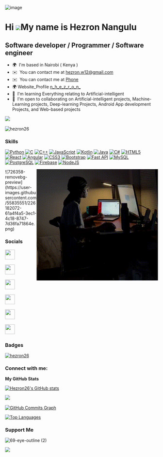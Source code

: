 ![image](https://user-images.githubusercontent.com/55835551/226181615-2a038180-4c77-43dc-8fa1-1b3ea5eb97aa.png)


Hi ![](https://user-images.githubusercontent.com/18350557/176309783-0785949b-9127-417c-8b55-ab5a4333674e.gif)My name is Hezron Nangulu
======================================================================================================================================

Software developer / Programmer / Software engineer
-------------------------------------------

* 🌍  I'm based in Nairobi ( Kenya )
* ✉️  You can contact me at [hezron.w12@gmail.com](mailto:hezron.w12@gmail.com)
* ✉️  You can contact me at [ Phone ](https://wa.me/254714415034)
* 🌍    Website_Profile [n_h_e_z_r_o_n_](https://sites.google.com/view/zadhron/home)
* 🧠  I'm learning Everything relating to Artificial-intelligent
* 🤝  I'm open to collaborating on Artificial-intelligent projects, Machine-Learning projects, Deep-learning Projects, Android App development Projects, and Web-based projects

<a href="https://www.github.com/Hezron26" target="_blank" rel="noreferrer"><img
src="https://img.shields.io/github/followers/Hezron26?logo=github&style=for-the-badge&color=facc15&labelColor=181824" /></a>
<p align="left"> <img src="https://komarev.com/ghpvc/?username=hezron26&label=Profile%20views&color=0e75b6&style=flat" alt="hezron26" /> </p>









### Skills


<p align="left">
<a href="https://www.python.org/" target="_blank" rel="noreferrer"><img src="https://raw.githubusercontent.com/danielcranney/readme-generator/main/public/icons/skills/python-colored.svg" width="36" height="36" alt="Python" /></a>   
<a href="https://docs.microsoft.com/en-us/cpp/?view=msvc-170" target="_blank" rel="noreferrer"><img src="https://raw.githubusercontent.com/danielcranney/readme-generator/main/public/icons/skills/c-colored.svg" width="36" height="36" alt="C" /></a>   
<a href="https://docs.microsoft.com/en-us/cpp/?view=msvc-170" target="_blank" rel="noreferrer"><img src="https://raw.githubusercontent.com/danielcranney/readme-generator/main/public/icons/skills/cplusplus-colored.svg" width="36" height="36" alt="C++" /></a>   
<a href="https://developer.mozilla.org/en-US/docs/Web/JavaScript" target="_blank" rel="noreferrer"><img src="https://raw.githubusercontent.com/danielcranney/readme-generator/main/public/icons/skills/javascript-colored.svg" width="36" height="36" alt="JavaScript" /></a>   
<a href="https://kotlinlang.org/" target="_blank" rel="noreferrer"><img src="https://raw.githubusercontent.com/danielcranney/readme-generator/main/public/icons/skills/kotlin-colored.svg" width="36" height="36" alt="Kotlin" /></a>   
<a href="https://www.oracle.com/java/" target="_blank" rel="noreferrer"><img src="https://raw.githubusercontent.com/danielcranney/readme-generator/main/public/icons/skills/java-colored.svg" width="36" height="36" alt="Java" /></a>   
<a href="https://docs.microsoft.com/en-us/dotnet/csharp/" target="_blank" rel="noreferrer"><img src="https://raw.githubusercontent.com/danielcranney/readme-generator/main/public/icons/skills/csharp-colored.svg" width="36" height="36" alt="C#" /></a>   
<a href="https://developer.mozilla.org/en-US/docs/Glossary/HTML5" target="_blank" rel="noreferrer"><img src="https://raw.githubusercontent.com/danielcranney/readme-generator/main/public/icons/skills/html5-colored.svg" width="36" height="36" alt="HTML5" /></a>   
<a href="https://reactjs.org/" target="_blank" rel="noreferrer"><img src="https://raw.githubusercontent.com/danielcranney/readme-generator/main/public/icons/skills/react-colored.svg" width="36" height="36" alt="React" /></a>   
<a href="https://angular.io/" target="_blank" rel="noreferrer"><img src="https://raw.githubusercontent.com/danielcranney/readme-generator/main/public/icons/skills/angularjs-colored.svg" width="36" height="36" alt="Angular" /></a>
<a href="https://www.w3.org/TR/CSS/#css" target="_blank" rel="noreferrer"><img src="https://raw.githubusercontent.com/danielcranney/readme-generator/main/public/icons/skills/css3-colored.svg" width="36" height="36" alt="CSS3" /></a>   
<a href="https://getbootstrap.com/" target="_blank" rel="noreferrer"><img src="https://raw.githubusercontent.com/danielcranney/readme-generator/main/public/icons/skills/bootstrap-colored.svg" width="36" height="36" alt="Bootstrap" /></a>   
<a href="https://fastapi.tiangolo.com/" target="_blank" rel="noreferrer"><img src="https://raw.githubusercontent.com/danielcranney/readme-generator/main/public/icons/skills/fastapi-colored.svg" width="36" height="36" alt="Fast API" /></a>   
<a href="https://www.mysql.com/" target="_blank" rel="noreferrer"><img src="https://raw.githubusercontent.com/danielcranney/readme-generator/main/public/icons/skills/mysql-colored.svg" width="36" height="36" alt="MySQL" /></a>   
<a href="https://www.postgresql.org/" target="_blank" rel="noreferrer"><img src="https://raw.githubusercontent.com/danielcranney/readme-generator/main/public/icons/skills/postgresql-colored.svg" width="36" height="36" alt="PostgreSQL" /></a>   
<a href="https://firebase.google.com/" target="_blank" rel="noreferrer"><img src="https://raw.githubusercontent.com/danielcranney/readme-generator/main/public/icons/skills/firebase-colored.svg" width="36" height="36" alt="Firebase" /></a>   
<a href="https://nodejs.org/en/" target="_blank" rel="noreferrer"><img src="https://raw.githubusercontent.com/danielcranney/readme-generator/main/public/icons/skills/nodejs-colored.svg" width="36" height="36" alt="NodeJS" /></a>   
</p>

<img align='right' alt='codding' width='400' src="https://github.com/Hezron26/assets/blob/main/3467.gif" >
![726358-removebg-preview](https://user-images.githubusercontent.com/55835551/226182072-61a4f4a5-3ec1-4c18-8747-7d36fa71864e.png)




### Socials

<p align="left">
  
<a href="https://www.github.com/Hezron26" target="_blank" rel="noreferrer"><img src="https://raw.githubusercontent.com/danielcranney/readme-generator/main/public/icons/socials/github.svg" width="32" height="32" /></a>
  
<a href="http://www.instagram.com/n_h_e_z_r_o_n_" target="_blank" rel="noreferrer"><img src="https://raw.githubusercontent.com/danielcranney/readme-generator/main/public/icons/socials/instagram.svg" width="32" height="32" /></a>
  
<a href="https://www.linkedin.com/in/nangulu-hezron-wekesa-b58583216" target="_blank" rel="noreferrer"><img src="https://raw.githubusercontent.com/danielcranney/readme-generator/main/public/icons/socials/linkedin.svg" width="32" height="32" /></a>
  
<a href="https://wa.me/254714415034" target="_blank" rel="noreferrer"><img src="https://raw.githubusercontent.com/danielcranney/readme-generator/main/public/icons/socials/rss.svg" width="32" height="32" /></a> 
  
<a href="https://www.stackoverflow.com/users/20602532/nangulu-hezron-wekesa" target="_blank" rel="noreferrer"><img src="https://raw.githubusercontent.com/danielcranney/readme-generator/main/public/icons/socials/stackoverflow.svg" width="32" height="32" /></a>
  
<a href="https://www.youtube.com/c/@hezron_na" target="_blank" rel="noreferrer"><img src="https://raw.githubusercontent.com/danielcranney/readme-generator/main/public/icons/socials/youtube.svg" width="32" height="32" /></a>
  
</p>




### Badges
<p align="left"> <a href="https://github.com/ryo-ma/github-profile-trophy"><img src="https://github-profile-trophy.vercel.app/?username=hezron26" alt="hezron26" /></a> </p>

<h3 align="left">Connect with me:</h3>
<p align="left">
</p>





<b>My GitHub Stats</b>

<a href="http://www.github.com/Hezron26"><img src="https://github-readme-stats.vercel.app/api?username=Hezron26&show_icons=true&hide=&count_private=true&title_color=22c55e&text_color=ffffff&icon_color=facc15&bg_color=181824&hide_border=true&show_icons=true" alt="Hezron26's GitHub stats" /></a>

<a href="http://www.github.com/Hezron26"><img src="https://github-readme-streak-stats.herokuapp.com/?user=Hezron26&stroke=ffffff&background=181824&ring=22c55e&fire=22c55e&currStreakNum=ffffff&currStreakLabel=22c55e&sideNums=ffffff&sideLabels=ffffff&dates=ffffff&hide_border=true" /></a>

<a href="http://www.github.com/Hezron26"><img src="https://github-readme-activity-graph.cyclic.app/graph?username=Hezron26&bg_color=181824&color=ffffff&line=facc15&point=ffffff&area_color=181824&area=true&hide_border=true&custom_title=GitHub%20Commits%20Graph" alt="GitHub Commits Graph" /></a>

<a href="https://github.com/Hezron26" align="left"><img src="https://github-readme-stats.vercel.app/api/top-langs/?username=Hezron26&langs_count=10&title_color=22c55e&text_color=ffffff&icon_color=facc15&bg_color=181824&hide_border=true&locale=en&custom_title=Top%20%Languages" alt="Top Languages" /></a>

### Support Me

![69-eye-outline (2)](https://user-images.githubusercontent.com/55835551/215277330-e453ba88-4bd7-4200-9444-1ca2c8eec396.gif)


<a href="https://www.buymeacoffee.com/hezronna"><img src="https://cdn.buymeacoffee.com/buttons/v2/default-yellow.png" width="200" /></a>




